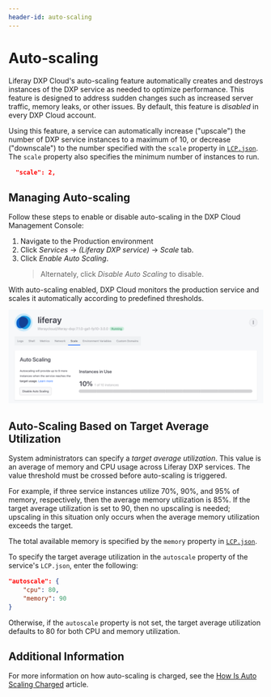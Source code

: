 ```yaml
---
header-id: auto-scaling
---
```


# Auto-scaling

Liferay DXP Cloud's auto-scaling feature automatically creates and destroys instances of the DXP service as needed to optimize performance. This feature is designed to address sudden changes such as increased server traffic, memory leaks, or other issues. By default, this feature is _disabled_ in every DXP Cloud account.

Using this feature, a service can automatically increase ("upscale") the number of DXP service instances to a maximum of 10, or decrease ("downscale") to the number specified with the `scale` property in [`LCP.json`](../10-reference/02-configuration-via-lcp-json.markdown). The `scale` property also specifies the minimum number of instances to run.

```json
  "scale": 2,
```

## Managing Auto-scaling

Follow these steps to enable or disable auto-scaling in the DXP Cloud Management Console:

1. Navigate to the Production environment
1. Click _Services_ &rarr; _(Liferay DXP service)_ &rarr; _Scale_ tab.
1. Click _Enable Auto Scaling_.
    > Alternately, click _Disable Auto Scaling_ to disable.

With auto-scaling enabled, DXP Cloud monitors the production service and scales it automatically according to predefined thresholds.

![Figure 1: Enable or disable auto-scaling from your service's Scale tab.](./auto-scaling/images/01.png)

## Auto-Scaling Based on Target Average Utilization

System administrators can specify a _target average utilization_. This value is an average of memory and CPU usage across Liferay DXP services. The value threshold must be crossed before auto-scaling is triggered.

For example, if three service instances utilize 70%, 90%, and 95% of memory, respectively, then the average memory utilization is 85%. If the target average utilization is set to 90, then no upscaling is needed; upscaling in this situation only occurs when the average memory utilization exceeds the target.

The total available memory is specified by the `memory` property in [`LCP.json`](../10-reference/02-configuration-via-lcp-json.markdown).

To specify the target average utilization in the `autoscale` property of the service's `LCP.json`, enter the following:

```json
"autoscale": {
    "cpu": 80,
    "memory": 90
}
```

Otherwise, if the `autoscale` property is not set, the target average utilization defaults to 80 for both CPU and memory utilization.

## Additional Information

For more information on how auto-scaling is charged, see the [How Is Auto Scaling Charged](https://help.liferay.com/hc/en-us/articles/360030843592-How-Auto-Scaling-is-charged-) article.
